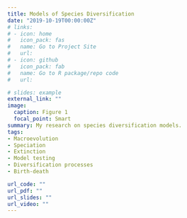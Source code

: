 ```yaml
---
title: Models of Species Diversification
date: "2019-10-19T00:00:00Z"
# links:
# - icon: home
#   icon_pack: fas
#   name: Go to Project Site
#   url: 
# - icon: github
#   icon_pack: fab
#   name: Go to R package/repo code
#   url: 

# slides: example
external_link: ""
image:
  caption: Figure 1
  focal_point: Smart
summary: My research on species diversification models.
tags:
- Macroevolution
- Speciation
- Extinction
- Model testing
- Diversification processes
- Birth-death

url_code: ""
url_pdf: ""
url_slides: ""
url_video: ""
---
```



